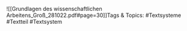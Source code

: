 
![[Grundlagen des wissenschaftlichen Arbeitens_Groß_281022.pdf#page=30]]Tags & Topics:
   #Textsysteme
   #Textteil
   #Textsystem